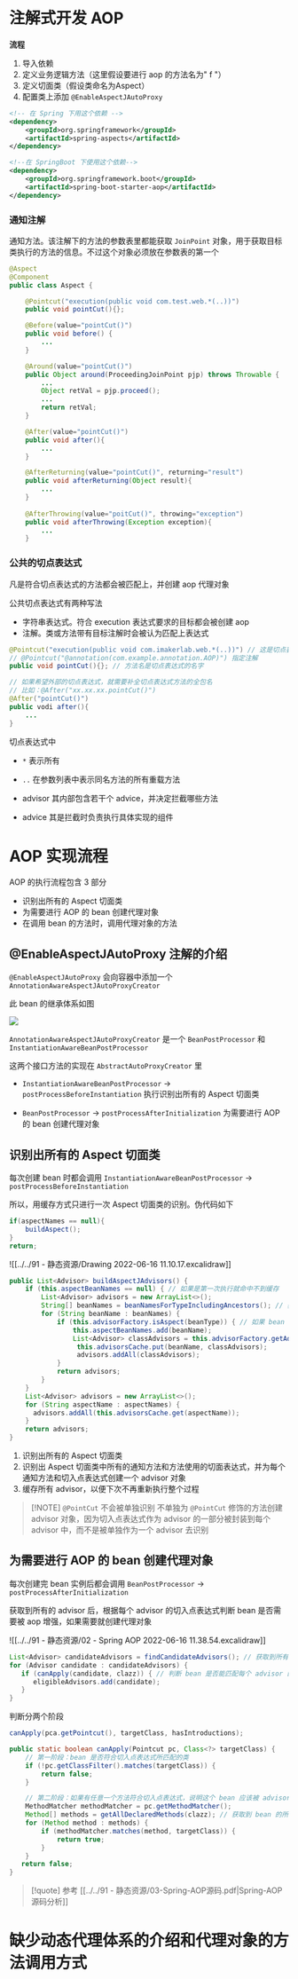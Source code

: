 # 注解式开发 AOP

**流程**

1.  导入依赖
2. 定义业务逻辑方法（这里假设要进行 aop 的方法名为" f "）
3. 定义切面类（假设类命名为Aspect）
4. 配置类上添加 `@EnableAspectJAutoProxy`

```xml
<!-- 在 Spring 下用这个依赖 -->
<dependency>
	<groupId>org.springframework</groupId>
    <artifactId>spring-aspects</artifactId>
</dependency>

<!--在 SpringBoot 下使用这个依赖-->
<dependency>
    <groupId>org.springframework.boot</groupId>
    <artifactId>spring-boot-starter-aop</artifactId>
</dependency>
```


### 通知注解

通知方法。该注解下的方法的参数表里都能获取 `JoinPoint` 对象，用于获取目标类执行的方法的信息。不过这个对象必须放在参数表的第一个

```java
@Aspect
@Component
public class Aspect {

	@Pointcut("execution(public void com.test.web.*(..))")  
	public void pointCut(){};  

    @Before(value="pointCut()")
    public void before() {
        ...
    }

    @Around(value="pointCut()")
    public Object around(ProceedingJoinPoint pjp) throws Throwable {
        ...
        Object retVal = pjp.proceed();
        ...
        return retVal;
    }

	@After(value="pointCut()")
	public void after(){
		...
	}

	@AfterReturning(value="pointCut()", returning="result")
	public void afterReturning(Object result){
	    ...
	}
	
	@AfterThrowing(value="poitCut()", throwing="exception")
	public void afterThrowing(Exception exception){
	    ...
	}
```



### 公共的切点表达式

凡是符合切点表达式的方法都会被匹配上，并创建 aop 代理对象

公共切点表达式有两种写法
- 字符串表达式。符合 execution 表达式要求的目标都会被创建 aop
- 注解。类或方法带有目标注解时会被认为匹配上表达式

```java
@Pointcut("execution(public void com.imakerlab.web.*(..))") // 这是切点表达式的内容
// @Pointcut("@annotation(com.example.annotation.AOP)") 指定注解
public void pointCut(){}; // 方法名是切点表达式的名字

// 如果希望外部的切点表达式，就需要补全切点表达式方法的全包名
// 比如：@After("xx.xx.xx.pointCut()")
@After("pointCut()")  
public vodi after(){  
    ...  
}
```

切点表达式中
- `*` 表示所有
- `..` 在参数列表中表示同名方法的所有重载方法


- advisor 其内部包含若干个 advice，并决定拦截哪些方法
- advice 其是拦截时负责执行具体实现的组件


# AOP 实现流程
AOP 的执行流程包含 3 部分
- 识别出所有的 Aspect 切面类
- 为需要进行 AOP 的 bean 创建代理对象
- 在调用 bean 的方法时，调用代理对象的方法


## @EnableAspectJAutoProxy 注解的介绍

 `@EnableAspectJAutoProxy` 会向容器中添加一个 `AnnotationAwareAspectJAutoProxyCreator`

此 bean 的继承体系如图

![](https://oscimg.oschina.net/oscnet/up-f18d0274c515709c36a20daf1e410222091.png)

`AnnotationAwareAspectJAutoProxyCreator` 是一个 `BeanPostProcessor` 和 `InstantiationAwareBeanPostProcessor`

这两个接口方法的实现在 `AbstractAutoProxyCreator` 里

- `InstantiationAwareBeanPostProcessor` -> `postProcessBeforeInstantiation` 执行识别出所有的 Aspect 切面类

- `BeanPostProcessor` -> `postProcessAfterInitialization` 为需要进行 AOP 的 bean 创建代理对象




## 识别出所有的 Aspect 切面类

每次创建 bean 时都会调用 `InstantiationAwareBeanPostProcessor` -> `postProcessBeforeInstantiation` 

所以，用缓存方式只进行一次 Aspect 切面类的识别。伪代码如下

```java
if(aspectNames == null){
	buildAspect();
}
return;
```

![[../../91 - 静态资源/Drawing 2022-06-16 11.10.17.excalidraw]]

```java
public List<Advisor> buildAspectJAdvisors() {  
	if (this.aspectBeanNames == null) { // 如果是第一次执行就命中不到缓存
		List<Advisor> advisors = new ArrayList<>();  
        String[] beanNames = beanNamesForTypeIncludingAncestors(); // 获取所有 beanName
		for (String beanName : beanNames) {  
			if (this.advisorFactory.isAspect(beanType)) { // 如果 bean 有 @Aspect 就识别它
				this.aspectBeanNames.add(beanName);  
				List<Advisor> classAdvisors = this.advisorFactory.getAdvisors(factory); // 识别出通知方法 method/advice 和切入表达式，并封装两者到一个 advisors 里（一个 Aspect 切面类可以有多个 通知方法）
				 this.advisorsCache.put(beanName, classAdvisors);    
				 advisors.addAll(classAdvisors);  
			}
			return advisors;  
		}  
	} 
	List<Advisor> advisors = new ArrayList<>();  
	for (String aspectName : aspectNames) {  
      advisors.addAll(this.advisorsCache.get(aspectName)); 
	}
	return advisors;  
}
```

1. 识别出所有的 Aspect 切面类
2. 识别出 Aspect 切面类中所有的通知方法和方法使用的切面表达式，并为每个通知方法和切入点表达式创建一个 advisor 对象
3. 缓存所有 advisor，以便下次不再重新执行整个过程



> [!NOTE] `@PointCut` 不会被单独识别
> 不单独为 `@PointCut` 修饰的方法创建 advisor 对象，因为切入点表达式作为 advisor 的一部分被封装到每个 advisor 中，而不是被单独作为一个 advisor 去识别


##  为需要进行 AOP 的 bean 创建代理对象

每次创建完 bean 实例后都会调用 `BeanPostProcessor` -> `postProcessAfterInitialization` 

获取到所有的 advisor 后，根据每个 advisor 的切入点表达式判断 bean 是否需要被 aop 增强，如果需要就创建代理对象

![[../../91 - 静态资源/02 - Spring AOP 2022-06-16 11.38.54.excalidraw]]

```java
List<Advisor> candidateAdvisors = findCandidateAdvisors(); // 获取到所有的 advisor
for (Advisor candidate : candidateAdvisors) {  
   if (canApply(candidate, clazz)) { // 判断 bean 是否能匹配每个 advisor 的切入点表达式
      eligibleAdvisors.add(candidate);  
   }  
}
```

判断分两个阶段

```java
canApply(pca.getPointcut(), targetClass, hasIntroductions);
```

```java
public static boolean canApply(Pointcut pc, Class<?> targetClass) {  
	// 第一阶段：bean 是否符合切入点表达式所匹配的类
	if (!pc.getClassFilter().matches(targetClass)) {  
	    return false;  
	}  

	// 第二阶段：如果有任意一个方法符合切入点表达式，说明这个 bean 应该被 advisor 增强 
	MethodMatcher methodMatcher = pc.getMethodMatcher();
	Method[] methods = getAllDeclaredMethods(clazz); // 获取到 bean 的所有方法
    for (Method method : methods) {  
        if (methodMatcher.matches(method, targetClass)) {
	        return true;  
	    }  
    } 
   return false;
}
```


> [!quote] 参考
> [[../../91 - 静态资源/03-Spring-AOP源码.pdf|Spring-AOP 源码分析]]


# 缺少动态代理体系的介绍和代理对象的方法调用方式
